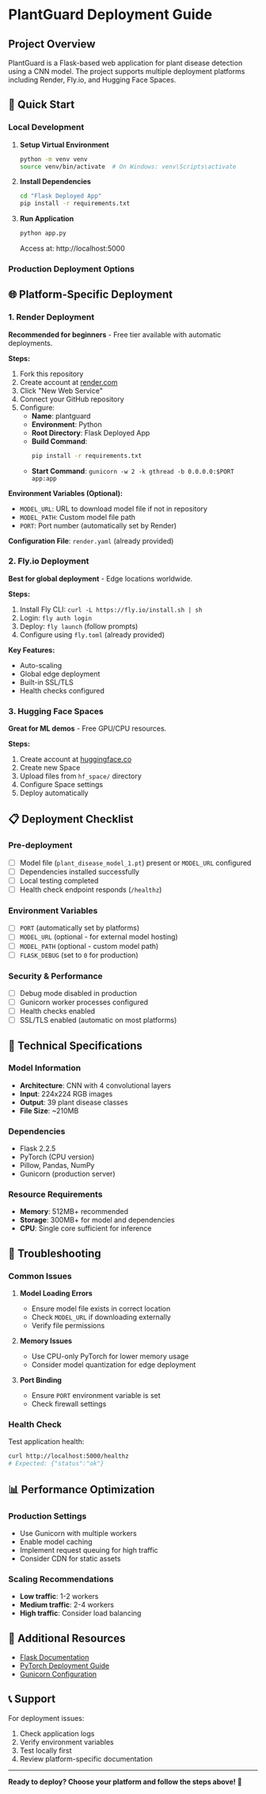 # PlantGuard Deployment Guide

## Project Overview
PlantGuard is a Flask-based web application for plant disease detection using a CNN model. The project supports multiple deployment platforms including Render, Fly.io, and Hugging Face Spaces.

## 🚀 Quick Start

### Local Development
1. **Setup Virtual Environment**
   ```bash
   python -m venv venv
   source venv/bin/activate  # On Windows: venv\Scripts\activate
   ```

2. **Install Dependencies**
   ```bash
   cd "Flask Deployed App"
   pip install -r requirements.txt
   ```

3. **Run Application**
   ```bash
   python app.py
   ```
   Access at: http://localhost:5000

### Production Deployment Options

## 🌐 Platform-Specific Deployment

### 1. Render Deployment
**Recommended for beginners** - Free tier available with automatic deployments.

**Steps:**
1. Fork this repository
2. Create account at [render.com](https://render.com)
3. Click "New Web Service"
4. Connect your GitHub repository
5. Configure:
   - **Name**: plantguard
   - **Environment**: Python
   - **Root Directory**: Flask Deployed App
   - **Build Command**: 
     ```bash
     pip install -r requirements.txt
     ```
   - **Start Command**: `gunicorn -w 2 -k gthread -b 0.0.0.0:$PORT app:app`

**Environment Variables (Optional):**
- `MODEL_URL`: URL to download model file if not in repository
- `MODEL_PATH`: Custom model file path
- `PORT`: Port number (automatically set by Render)

**Configuration File**: `render.yaml` (already provided)

### 2. Fly.io Deployment
**Best for global deployment** - Edge locations worldwide.

**Steps:**
1. Install Fly CLI: `curl -L https://fly.io/install.sh | sh`
2. Login: `fly auth login`
3. Deploy: `fly launch` (follow prompts)
4. Configure using `fly.toml` (already provided)

**Key Features:**
- Auto-scaling
- Global edge deployment
- Built-in SSL/TLS
- Health checks configured

### 3. Hugging Face Spaces
**Great for ML demos** - Free GPU/CPU resources.

**Steps:**
1. Create account at [huggingface.co](https://huggingface.co)
2. Create new Space
3. Upload files from `hf_space/` directory
4. Configure Space settings
5. Deploy automatically

## 📋 Deployment Checklist

### Pre-deployment
- [ ] Model file (`plant_disease_model_1.pt`) present or `MODEL_URL` configured
- [ ] Dependencies installed successfully
- [ ] Local testing completed
- [ ] Health check endpoint responds (`/healthz`)

### Environment Variables
- [ ] `PORT` (automatically set by platforms)
- [ ] `MODEL_URL` (optional - for external model hosting)
- [ ] `MODEL_PATH` (optional - custom model path)
- [ ] `FLASK_DEBUG` (set to `0` for production)

### Security & Performance
- [ ] Debug mode disabled in production
- [ ] Gunicorn worker processes configured
- [ ] Health checks enabled
- [ ] SSL/TLS enabled (automatic on most platforms)

## 🔧 Technical Specifications

### Model Information
- **Architecture**: CNN with 4 convolutional layers
- **Input**: 224x224 RGB images
- **Output**: 39 plant disease classes
- **File Size**: ~210MB

### Dependencies
- Flask 2.2.5
- PyTorch (CPU version)
- Pillow, Pandas, NumPy
- Gunicorn (production server)

### Resource Requirements
- **Memory**: 512MB+ recommended
- **Storage**: 300MB+ for model and dependencies
- **CPU**: Single core sufficient for inference

## 🐛 Troubleshooting

### Common Issues
1. **Model Loading Errors**
   - Ensure model file exists in correct location
   - Check `MODEL_URL` if downloading externally
   - Verify file permissions

2. **Memory Issues**
   - Use CPU-only PyTorch for lower memory usage
   - Consider model quantization for edge deployment

3. **Port Binding**
   - Ensure `PORT` environment variable is set
   - Check firewall settings

### Health Check
Test application health:
```bash
curl http://localhost:5000/healthz
# Expected: {"status":"ok"}
```

## 📊 Performance Optimization

### Production Settings
- Use Gunicorn with multiple workers
- Enable model caching
- Implement request queuing for high traffic
- Consider CDN for static assets

### Scaling Recommendations
- **Low traffic**: 1-2 workers
- **Medium traffic**: 2-4 workers
- **High traffic**: Consider load balancing

## 🔗 Additional Resources

- [Flask Documentation](https://flask.palletsprojects.com/)
- [PyTorch Deployment Guide](https://pytorch.org/tutorials/recipes/deployment.html)
- [Gunicorn Configuration](https://docs.gunicorn.org/en/stable/configure.html)

## 📞 Support

For deployment issues:
1. Check application logs
2. Verify environment variables
3. Test locally first
4. Review platform-specific documentation

---

**Ready to deploy? Choose your platform and follow the steps above! 🌱**